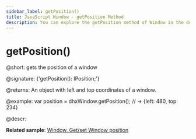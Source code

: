 ```yaml
---
sidebar_label: getPosition()
title: JavaScript Window - getPosition Method 
description: You can explore the getPosition method of Window in the documentation of the DHTMLX JavaScript UI library. Browse developer guides and API reference, try out code examples and live demos, and download a free 30-day evaluation version of DHTMLX Suite 7.
---
```


# getPosition()

@short: gets the position of a window

@signature: {'getPosition(): IPosition;'}

@returns:
An object with left and top coordinates of a window.

@example:
var position = dhxWindow.getPosition(); // -> {left: 480, top: 234}

@descr:

**Related sample**: [Window. Get/set Window position](https://snippet.dhtmlx.com/hc3ronrk)

[comment]: # (@relatedapi: window/api/window_setposition_method.md)

[comment]: # (@related:window/usage.md#positioning-window)
